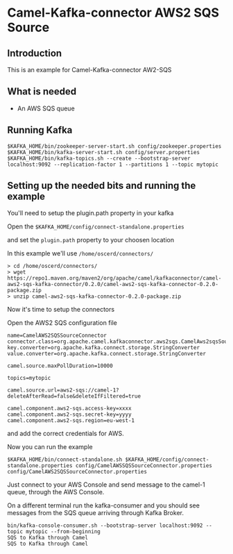 # Camel-Kafka-connector AWS2 SQS Source

## Introduction

This is an example for Camel-Kafka-connector AW2-SQS

## What is needed

- An AWS SQS queue

## Running Kafka

```
$KAFKA_HOME/bin/zookeeper-server-start.sh config/zookeeper.properties
$KAFKA_HOME/bin/kafka-server-start.sh config/server.properties
$KAFKA_HOME/bin/kafka-topics.sh --create --bootstrap-server localhost:9092 --replication-factor 1 --partitions 1 --topic mytopic
```

## Setting up the needed bits and running the example

You'll need to setup the plugin.path property in your kafka

Open the `$KAFKA_HOME/config/connect-standalone.properties`

and set the `plugin.path` property to your choosen location

In this example we'll use `/home/oscerd/connectors/`

```
> cd /home/oscerd/connectors/
> wget https://repo1.maven.org/maven2/org/apache/camel/kafkaconnector/camel-aws2-sqs-kafka-connector/0.2.0/camel-aws2-sqs-kafka-connector-0.2.0-package.zip
> unzip camel-aws2-sqs-kafka-connector-0.2.0-package.zip
```

Now it's time to setup the connectors

Open the AWS2 SQS configuration file

```
name=CamelAWS2SQSSourceConnector
connector.class=org.apache.camel.kafkaconnector.aws2sqs.CamelAws2sqsSourceConnector
key.converter=org.apache.kafka.connect.storage.StringConverter
value.converter=org.apache.kafka.connect.storage.StringConverter

camel.source.maxPollDuration=10000

topics=mytopic

camel.source.url=aws2-sqs://camel-1?deleteAfterRead=false&deleteIfFiltered=true

camel.component.aws2-sqs.access-key=xxxx
camel.component.aws2-sqs.secret-key=yyyy
camel.component.aws2-sqs.region=eu-west-1
```

and add the correct credentials for AWS.

Now you can run the example

```
$KAFKA_HOME/bin/connect-standalone.sh $KAFKA_HOME/config/connect-standalone.properties config/CamelAWSSQSSourceConnector.properties config/CamelAWS2SQSSourceConnector.properties
```

Just connect to your AWS Console and send message to the camel-1 queue, through the AWS Console.

On a different terminal run the kafka-consumer and you should see messages from the SQS queue arriving through Kafka Broker.

```
bin/kafka-console-consumer.sh --bootstrap-server localhost:9092 --topic mytopic --from-beginning
SQS to Kafka through Camel
SQS to Kafka through Camel
```

